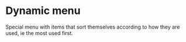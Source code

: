 # Dynamic menu

Special menu with items that sort themselves according to how they are used, ie the most used first.
